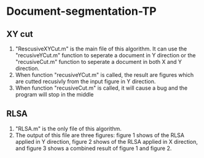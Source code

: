 # Document-segmentation-TP

## XY cut
1. "RescusiveXYCut.m" is the main file of this algorithm. It can use the "recusiveYCut.m" function to seperate a document in Y direction or the "recusiveCut.m" function to seperate a document in both X and Y direction.
2. When function "recusiveYCut.m" is called, the result are figures which are cutted recusivly from the input figure in Y direction.
3. When function "recusiveCut.m" is called, it will cause a bug and the program will stop in the middle 

## RLSA
1. "RLSA.m" is the only file of this algorithm.   
2. The output of this file are three figures: figure 1 shows of the RLSA applied in Y direction, figure 2 shows of the RLSA applied in X direction, and figure 3 shows a combined result of figure 1 and figure 2.

